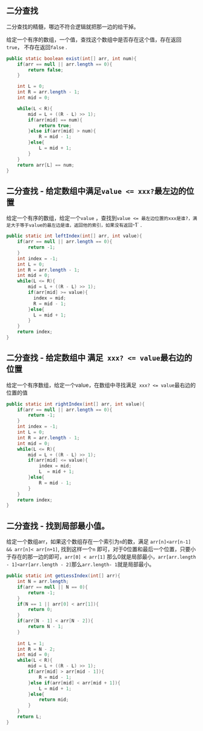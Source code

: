 ## 二分查找

二分查找的精髓，哪边不符合逻辑就把那一边的给干掉。

给定一个有序的数组，一个值，查找这个数组中是否存在这个值，存在返回`true`， 不存在返回`false` .

```java
public static boolean exist(int[] arr, int num){
    if(arr == null || arr.length == 0){
        return false;
    }

    int L = 0;
    int R = arr.length - 1;
    int mid = 0;

    while(L < R){
        mid = L + ((R - L) >> 1);
        if(arr[mid] == num){
            return true;
        }else if(arr[mid] > num){
            R = mid - 1;
        }else{
            L = mid + 1;
        }
    }
    return arr[L] == num;
}
```

## 二分查找 - 给定数组中满足`value <= xxx?`最左边的位置

给定一个有序的数组，给定一个`value` ，查找到`value <= 最左边位置的xxx是谁?，满足大于等于value的最左边是谁，返回他的索引，如果没有返回`-1` .

```java
public static int leftIndex(int[] arr, int value){
    if(arr == null || arr.length == 0){
        return -1;
    }
    int index = -1;
    int L = 0;
    int R = arr.length - 1;
    int mid = 0;
    while(L <= R){
        mid = L + ((R - L) >> 1);
        if(arr[mid] >= value){
          index = mid;
          R = mid - 1;  
        }else{
          L = mid + 1;
        }
    }
    return index;
}
```

## 二分查找 - 给定数组中 满足` xxx? <= value`最右边的位置

给定一个有序数组，给定一个value，在数组中寻找满足` xxx? <= value`最右边的位置的值

```java
public static int rightIndex(int[] arr, int value){
    if(arr == null || arr.length == 0){
        return -1;
    }
    int index = -1;
    int L = 0;
    int R = arr.length - 1;
    int mid = 0;
    while(L <= R){
        mid = L + ((R - L) >> 1);
        if(arr[mid] <= value){
            index = mid;
            L  = mid + 1;
        }else{
            R = mid - 1;
        }
    }
    return index;
}
```

## 二分查找 - 找到局部最小值。

给定一个数组arr，如果这个数组存在一个索引为`n`的数，满足 `arr[n]<arr[n-1] && arr[n]< arr[n+1]`, 找到这样一个`n` 即可，对于0位置和最后一个位置，只要小于存在的那一边的即可，`arr[0] < arr[1]` 那么0就是局部最小，`arr[arr.length - 1]<arr[arr.length - 2]`那么`arr.length- 1`就是局部最小。

```java
public static int getLessIndex(int[] arr){
    int N = arr.length;
    if(arr == null || N == 0){
        return -1;
    }
    if(N == 1 || arr[0] < arr[1]){
        return 0;
    }
    if(arr[N - 1] < arr[N - 2]){
        return N - 1;
    }
    
    int L = 1;
    int R = N - 2;
    int mid = 0;
    while(L < R){
        mid = L + ((R - L) >> 1);
        if(arr[mid] > arr[mid - 1]){
            R = mid - 1;
        }else if(arr[mid] < arr[mid + 1]){
            L = mid + 1;
        }else{
            return mid;
        }
    }
    return L;
}
```

